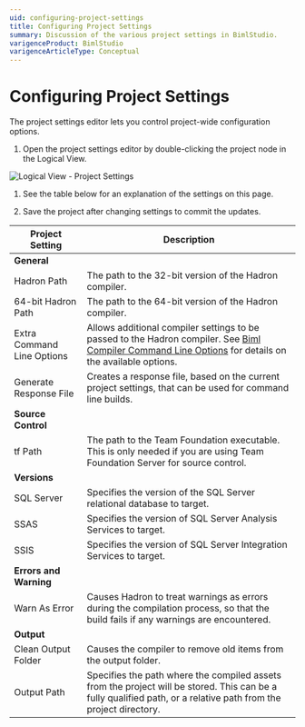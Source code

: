 ```yaml
---
uid: configuring-project-settings
title: Configuring Project Settings
summary: Discussion of the various project settings in BimlStudio.
varigenceProduct: BimlStudio
varigenceArticleType: Conceptual
---
```

# Configuring Project Settings

The project settings editor lets you control project-wide configuration options.

1. Open the project settings editor by double-clicking the project node in the Logical View.

![Logical View - Project Settings](https://varigencecom.blob.core.windows.net/images-mistdocumentation/013_Step01.png)

1. See the table below for an explanation of the settings on this page.

1. Save the project after changing settings to commit the updates.

Project Setting | Description
--- | ---
 | **General**
Hadron Path | The path to the 32-bit version of the Hadron compiler.
64-bit Hadron Path | The path to the 64-bit version of the Hadron compiler.
Extra Command Line Options | Allows additional compiler settings to be passed to the Hadron compiler. See [Biml Compiler Command Line Options](biml-compiler-command-line-options.md) for details on the available options.
Generate Response File | Creates a response file, based on the current project settings, that can be used for command line builds.
 | **Source Control**
tf Path | The path to the Team Foundation executable. This is only needed if you are using Team Foundation Server for source control.
 | **Versions**
SQL Server | Specifies the version of the SQL Server relational database to target.
SSAS | Specifies the version of SQL Server Analysis Services to target.
SSIS | Specifies the version of SQL Server Integration Services to target.
 | **Errors and Warning**
Warn As Error | Causes Hadron to treat warnings as errors during the compilation process, so that the build fails if any warnings are encountered.
 | **Output**
Clean Output Folder | Causes the compiler to remove old items from the output folder.
Output Path | Specifies the path where the compiled assets from the project will be stored. This can be a fully qualified path, or a relative path  from the project directory.